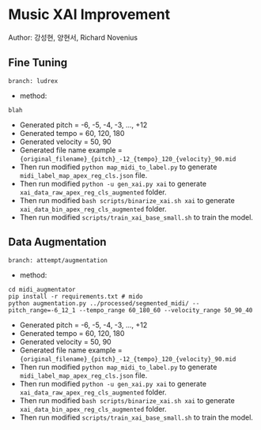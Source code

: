 # Music XAI Improvement

Author: 강성현, 양현서, Richard Novenius

## Fine Tuning
```
branch: ludrex
```
- method:
```shell
blah 
```
- Generated pitch = -6, -5, -4, -3, ..., +12
- Generated tempo = 60, 120, 180
- Generated velocity = 50, 90
- Generated file name example = `{original_filename}_{pitch}_-12_{tempo}_120_{velocity}_90.mid`
- Then run modified `python map_midi_to_label.py` to generate `midi_label_map_apex_reg_cls.json` file.
- Then run modified `python -u gen_xai.py xai` to generate `xai_data_raw_apex_reg_cls_augmented` folder.
- Then run modified `bash scripts/binarize_xai.sh xai` to generate `xai_data_bin_apex_reg_cls_augmented` folder.
- Then run modified `scripts/train_xai_base_small.sh` to train the model. 

## Data Augmentation
```
branch: attempt/augmentation
```
- method:
```shell
cd midi_augmentator
pip install -r requirements.txt # mido
python augmentation.py ../processed/segmented_midi/ --pitch_range=-6_12_1 --tempo_range 60_180_60 --velocity_range 50_90_40 
```
- Generated pitch = -6, -5, -4, -3, ..., +12
- Generated tempo = 60, 120, 180
- Generated velocity = 50, 90
- Generated file name example = `{original_filename}_{pitch}_-12_{tempo}_120_{velocity}_90.mid`
- Then run modified `python map_midi_to_label.py` to generate `midi_label_map_apex_reg_cls.json` file.
- Then run modified `python -u gen_xai.py xai` to generate `xai_data_raw_apex_reg_cls_augmented` folder.
- Then run modified `bash scripts/binarize_xai.sh xai` to generate `xai_data_bin_apex_reg_cls_augmented` folder.
- Then run modified `scripts/train_xai_base_small.sh` to train the model.